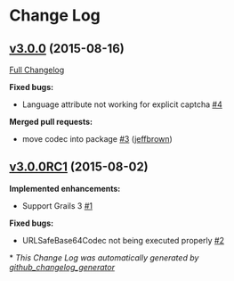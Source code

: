 # Change Log

## [v3.0.0](https://github.com/iamthechad/grails3-recaptcha/tree/v3.0.0) (2015-08-16)

[Full Changelog](https://github.com/iamthechad/grails3-recaptcha/compare/v3.0.0RC1...v3.0.0)

**Fixed bugs:**

- Language attribute not working for explicit captcha [\#4](https://github.com/iamthechad/grails3-recaptcha/issues/4)

**Merged pull requests:**

- move codec into package [\#3](https://github.com/iamthechad/grails3-recaptcha/pull/3) ([jeffbrown](https://github.com/jeffbrown))

## [v3.0.0RC1](https://github.com/iamthechad/grails3-recaptcha/tree/v3.0.0RC1) (2015-08-02)

**Implemented enhancements:**

- Support Grails 3 [\#1](https://github.com/iamthechad/grails3-recaptcha/issues/1)

**Fixed bugs:**

- URLSafeBase64Codec not being executed properly [\#2](https://github.com/iamthechad/grails3-recaptcha/issues/2)



\* *This Change Log was automatically generated by [github_changelog_generator](https://github.com/skywinder/Github-Changelog-Generator)*